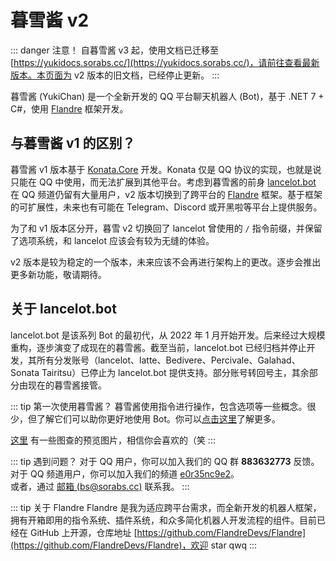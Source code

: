 # 暮雪酱 v2

::: danger 注意！
自暮雪酱 v3 起，使用文档已迁移至 [https://yukidocs.sorabs.cc/](https://yukidocs.sorabs.cc/)，请前往查看最新版本。本页面为 v2 版本的旧文档，已经停止更新。
:::

暮雪酱 (YukiChan) 是一个全新开发的 QQ 平台聊天机器人 (Bot)，基于 .NET 7 + C#，使用 [Flandre](https://github.com/FlandreDevs/Flandre) 框架开发。

## 与暮雪酱 v1 的区别？
暮雪酱 v1 版本基于 [Konata.Core](https://github.com/KonataDev/Konata.Core) 开发。Konata 仅是 QQ 协议的实现，也就是说只能在 QQ 中使用，而无法扩展到其他平台。考虑到暮雪酱的前身 [lancelot.bot](/lancelot/) 在 QQ 频道仍留有大量用户，v2 版本切换到了跨平台的 [Flandre](https://github.com/FlandreDevs/Flandre) 框架。基于框架的可扩展性，未来也有可能在 Telegram、Discord 或开黑啦等平台上提供服务。

为了和 v1 版本区分开，暮雪 v2 切换回了 lancelot 曾使用的 `/` 指令前缀，并保留了选项系统，和 lancelot 应该会有较为无缝的体验。

v2 版本是较为稳定的一个版本，未来应该不会再进行架构上的更改。逐步会推出更多新功能，敬请期待。

## 关于 lancelot.bot
lancelot.bot 是该系列 Bot 的最初代，从 2022 年 1 月开始开发。后来经过大规模重构，逐步演变了成现在的暮雪酱。截至当前，lancelot.bot 已经归档并停止开发，其所有分发账号（lancelot、latte、Bedivere、Percivale、Galahad、Sonata Tairitsu）已停止为 lancelot.bot 提供支持。部分账号转回号主，其余部分由现在的暮雪酱接管。

::: tip 第一次使用暮雪酱？
暮雪酱使用指令进行操作，包含选项等一些概念。很少，但了解它们可以助你更好地使用 Bot。你可以[点击这里](./intro.md)了解更多。

[这里](./gallery.md) 有一些图查的预览图片，相信你会喜欢的（笑
:::

::: tip 遇到问题？
对于 QQ 用户，你可以加入我们的 QQ 群 **883632773** 反馈。  
对于 QQ 频道用户，你可以加入我们的频道 [e0r35nc9e2](https://qun.qq.com/qqweb/qunpro/share?_wv=3&_wwv=128&appChannel=share&inviteCode=11UIUD&businessType=9&from=246610&biz=ka)。  
或者，通过 [邮箱 (bs@sorabs.cc)](mailto:bs@sorabs.cc) 联系我。
:::

::: tip 关于 Flandre
Flandre 是我为适应跨平台需求，而全新开发的机器人框架，拥有开箱即用的指令系统、插件系统，和众多简化机器人开发流程的组件。目前已经在 GitHub 上开源，仓库地址 [https://github.com/FlandreDevs/Flandre](https://github.com/FlandreDevs/Flandre)，欢迎 star qwq
:::

